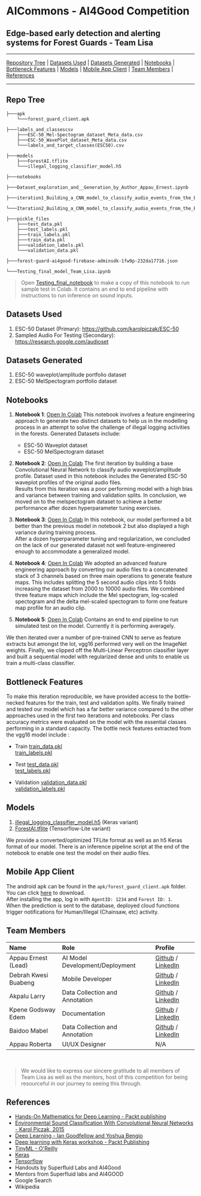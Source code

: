 # AICommons - AI4Good Competition 
## Edge-based early detection and alerting systems for Forest Guards - Team Lisa

<hr>

[Repository Tree](#repo-tree) | [Datasets Used](#datasets-used) | [Datasets Generated](#datasets-generated) | [Notebooks](#notebooks) | [Bottleneck Features](#bottleneck-features) | [Models](#models) | [Mobile App Client](#mobile-app-client) | [Team Members](#team-members) | [References](#references)

<hr>

## Repo Tree

	
	├───apk
		└───forest_guard_client.apk

	├───labels_and_classescsv
		├───ESC-50_Mel-Spectogram_dataset_Meta_data.csv
		├───ESC-50_WavePlot_dataset_Meta_data.csv
		└───labels_and_target_classes(ESC50).csv
	
	├───models
		├───ForestAI.tflite
		└───illegal_logging_classifier_model.h5
	
	├───notebooks
		├───Dataset_exploration_and__Generation_by_Author_Appau_Ernest.ipynb
		├───iteration1_Building_a_CNN_model_to_classify_audio_events_from_the_ESC_50_WavePlot_dataset.ipynb
		└───Iteration2_Building_a_CNN_model_to_classify_audio_events_from_the_ESC_50_MelSpectogram_dataset.ipynb

	├───pickle_files
		├───test_data.pkl
		├───test_labels.pkl
		├───train_labels.pkl
		├───train_data.pkl
		├───validation_labels.pkl
		└───validation_data.pkl
		
	├───forest-guard-ai4good-firebase-adminsdk-1fw9p-232da17716.json
	
	└───Testing_final_model_Team_Lisa.ipynb


> Open [Testing_final_notebook](https://colab.research.google.com/drive/1IuMvh0sCHniIwgHHNCUNXeH3SWuscEp0?usp=sharing) to make a copy of this notebook to run sample test in Colab. It contains an end to end pipeline with instructions to run inference on sound inputs.

## Datasets Used
1. ESC-50 Dataset (Primary): https://github.com/karolpiczak/ESC-50
2. Sampled Audio For Testing (Secondary): https://research.google.com/audioset

## Datasets Generated
1. ESC-50 waveplot/amplitude portfolio dataset
2. ESC-50 MelSpectogram portfolio dataset

## Notebooks

1. **Notebook 1**: [Open In Colab](https://colab.research.google.com/drive/1cUb_4mp9zQujwEs75m7ZVRKIzXieBqsq?usp=sharing)
This notebook involves a feature engineering approach to generate two distinct datasets
to help us in the modelling process in an attempt to solve the challenge of illegal logging activities in the forests.
Generated Datasets include:
	- ESC-50 Waveplot dataset
	- ESC-50 MelSpectogram dataset

2. **Notebook 2**: [Open In Colab](https://colab.research.google.com/drive/1seJqPEI2YLDNASsPrShS85QRSKIxrHvK?usp=sharing)
The first iteration by building a base Convolutional Neural Network to classify 
audio waveplot/amplitude profile.
Dataset used in this notebook includes the Generated ESC-50 waveplot profiles of the original audio files.  
Results from this iteration was a poor performing model with a high bias and variance between training and validation splits. In conclusion, we moved on to the melspectogram dataset to achieve a better performance after dozen hyperparameter tuning exercises.

3. **Notebook 3**: [Open In Colab](https://colab.research.google.com/drive/1lN8Z5dbJYTT8Y531shL3YyFTEe93H1Kf?usp=sharing)
In this notebook, our model performed a bit better than the previous model in notebook 2 but also displayed a high variance during training process.  
After a dozen hyperparameter tuning and regularization, we concluded on the lack of our generated dataset not well feature-engineered enough to accommodate a generalized model.

4. **Notebook 4**: [Open In Colab](https://colab.research.google.com/drive/1p7iOe5fQz6TeK1YUWbf4A5CbkgsSdn_S?usp=sharing)
We adopted an advanced feature engineering approach by converting our audio files to a concatenated stack of 3 channels based on three main operations to generate feature maps.
This includes splitting the 5 second audio clips into 5 folds increasing the dataset from 2000 to 10000 audio files. We combined three feature maps which include the Mel spectogram, log-scaled spectogram and the delta mel-scaled spectogram to form one feature map profile for an audio clip.

5. **Notebook 5**: [Open In Colab](https://colab.research.google.com/drive/1IuMvh0sCHniIwgHHNCUNXeH3SWuscEp0?usp=sharing)
Contains an end to end pipeline to run simulated test on the model. Currently it is performing averagely.

We then iterated over a number of pre-trained CNN to serve as feature extracts but amongst the lot, vgg16 performed very well on the ImageNet weights.
Finally, we clipped off the Multi-Linear Perceptron classifier layer and built a sequential model with regularized dense and units to enable us train a multi-class classifier.

## Bottleneck Features
To make this iteration reproducible, we have provided access to the bottle-necked features for the train, test and validation splits.
We finally trained and tested our model which has a far better variance compared to the other approaches used in the first two iterations and notebooks.
Per class accuracy metrics were evaluated on the model with the essential classes performing in a standard capacity.
The bottle neck features extracted from the vgg16 model include :

* Train
[train_data.pkl](https://github.com/LISA-Ghana/forest_guard_ai/blob/master/pickle_files/train_data.pkl)  
[train_labels.pkl](https://github.com/LISA-Ghana/forest_guard_ai/blob/master/pickle_files/train_labels.pkl)

* Test
[test_data.pkl](https://github.com/LISA-Ghana/forest_guard_ai/blob/master/pickle_files/test_data.pkl)  
[test_labels.pkl](https://github.com/LISA-Ghana/forest_guard_ai/blob/master/pickle_files/test_data.pkl)

* Validation
[validation_data.pkl](https://github.com/LISA-Ghana/forest_guard_ai/blob/master/pickle_files/validation_data.pkl)  
[validation_labels.pkl](https://github.com/LISA-Ghana/forest_guard_ai/blob/master/pickle_files/validation_labels.pkl)

## Models
1. [illegal_logging_classifier_model.h5](https://github.com/LISA-Ghana/forest_guard_ai/blob/master/Models/illegal_logging_classifier_model.h5) (Keras variant)
2. [ForestAI.tflite](https://github.com/LISA-Ghana/forest_guard_ai/blob/master/models/ForestAI.tflite) (Tensorflow-Lite variant)

We provide a converted/optimized TFLite format as well as an h5 Keras format of our model.
There is an inference pipeline script at the end of the notebook to enable one test the model on their audio files.

## Mobile App Client
The android apk can be found in the `apk/forest_guard_client.apk` folder. You can click [here](https://github.com/LISA-Ghana/forest_guard_ai/raw/master/apk/forest_guard_client.apk) to download.  
After installing the app, log in with `AgentID: 1234` and `Forest ID: 1`.  
When the prediction is sent to the database, deployed cloud functions trigger notifications for Human/Illegal (Chainsaw, etc) activity.

## Team Members  
  
| Name | Role | Profile |  
| :--- | :--- | :--- |  
| Appau Ernest (Lead) | AI Model Development/Deployment | [Github](https://github.com/kappernie) / [LinkedIn](https://www.linkedin.com/in/appauernestkofimensah/) |  
| Debrah Kwesi Buabeng | Mobile Developer | [Github](https://github.com/Akora-IngDKB) / [LinkedIn](https://www.linkedin.com/in/kwesi-buabeng-debrah) |  
| Akpalu Larry | Data Collection and Annotation | [Github](https://github.com/larry2310) / [LinkedIn](https://www.linkedin.com/in/larry-akpalu-5b3a1a119/) |  
| Kpene Godsway Edem | Documentation | [Github](https://github.com/kpegods96) / [LinkedIn](https://www.linkedin.com/in/godsway-edem-kpene-a6542711a/) |  
| Baidoo Mabel | Data Collection and Annotation | [Github](https://github.com/GeekiAdubea) / [LinkedIn](https://www.linkedin.com/in/mabel-adubea-baidoo/) |  
| Appau Roberta | UI/UX Designer | N/A |  
<br>

> We would like to express our sincere gratitude to all members of Team Lisa as well as  the mentors, host of this competition for being resourceful in our journey to seeing this through.

## References
* [Hands-On Mathematics for Deep Learning - Packt publishing](https://www.packtpub.com/product/hands-on-mathematics-for-deep-learning/9781838647292)
* [Environmental Sound Classification With Convolutional Neural Networks - Karol Piczak, 2015](https://www.karolpiczak.com/papers/Piczak2015-ESC-ConvNet.pdf)
* [Deep Learning - Ian Goodfellow and Yoshua Bengio](https://www.deeplearningbook.org/)
* [Deep learning with Keras workshop - Packt Publishing](https://courses.packtpub.com/courses/deep-learning-with-keras)
* [TinyML - O'Reilly](https://www.oreilly.com/library/view/tinyml/9781492052036/)
* [Keras](https://keras.io/)
* [Tensorflow](https://www.tensorflow.org/)
* Handouts by Superfluid Labs and AI4Good
* Mentors from Superfluid labs and AI4GOOD
* Google Search
* Wikipedia
